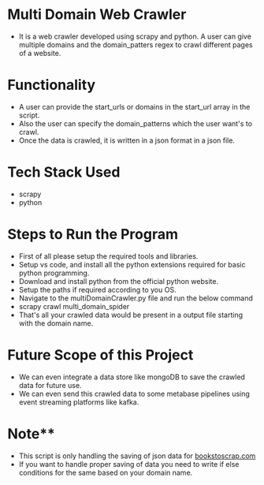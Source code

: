 # Multi Domain Web Crawler
- It is a web crawler developed using scrapy and python. A user can give multiple domains and the domain_patters regex to crawl different pages of a website. 

# Functionality
- A user can provide the start_urls or domains in the start_url array in the script. 
- Also the user can specify the domain_patterns which the user want's to crawl. 
- Once the data is crawled, it is written in a json format in a json file.

# Tech Stack Used
- scrapy
- python

# Steps to Run the Program
- First of all please setup the required tools and libraries. 
- Setup vs code, and install all the python extensions required for basic python programming. 
- Download and install python from the official python website. 
- Setup the paths if required according to you OS. 
- Navigate to the multiDomainCrawler.py file and run the below command
 - scrapy crawl multi_domain_spider
- That's all your crawled data would be present in a output file starting with the domain name. 

# Future Scope of this Project
- We can even integrate a data store like mongoDB to save the crawled data for future use. 
- We can even send this crawled data to some metabase pipelines using event streaming platforms like kafka. 

# Note**
- This script is only handling the saving of json data for [bookstoscrap.com](https://books.toscrape.com/)
- If you want to handle proper saving of data you need to write if else conditions for the same based on your domain name. 

